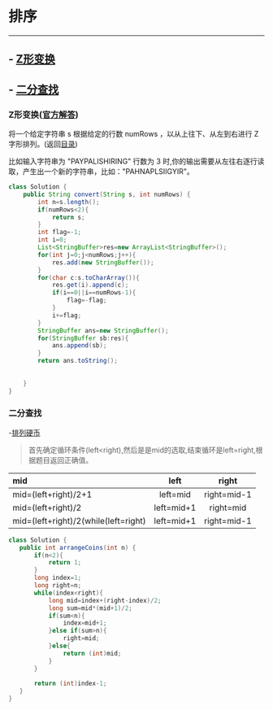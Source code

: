 # 排序
---

<a name="index"> </a>
         
## - [Z形变换](#1.1)
## - [二分查找](#1.2)

 ### <a name="1.1">Z形变换</a>([官方解答](https://leetcode-cn.com/problems/zigzag-conversion/solution/6-z-zi-xing-bian-huan-c-c-by-bian-bian-xiong/))
 
将一个给定字符串 s 根据给定的行数 numRows ，以从上往下、从左到右进行 Z 字形排列。(返回[目录](#index))

比如输入字符串为 "PAYPALISHIRING" 行数为 3 时,你的输出需要从左往右逐行读取，产生出一个新的字符串，比如："PAHNAPLSIIGYIR"。

```java
class Solution {
    public String convert(String s, int numRows) {
        int n=s.length();
        if(numRows<2){
            return s;
        }
        int flag=-1;
        int i=0;
        List<StringBuffer>res=new ArrayList<StringBuffer>();
        for(int j=0;j<numRows;j++){
            res.add(new StringBuffer());
        }
        for(char c:s.toCharArray()){
            res.get(i).append(c);
            if(i==0||i==numRows-1){
                flag=-flag;
            }
            i+=flag;
        }
        StringBuffer ans=new StringBuffer();
        for(StringBuffer sb:res){
            ans.append(sb);
        }
        return ans.toString();
       
       
    }
}
```                                 
 ### <a name="1.2">二分查找</a>
 
 -[排列硬币](https://leetcode-cn.com/problems/arranging-coins/)

>首先确定循环条件(left<right),然后是是mid的选取,结束循环是left=right,根据题目返回正确值。

 | mid|left|right|
 |:---|:---:|:---:|
 |mid=(left+right)/2+1|left=mid|right=mid-1|
 |mid=(left+right)/2|left=mid+1|right=mid|
 |mid=(left+right)/2(while(left=right)|left=mid+1|right=mid-1|
 
 
 ```java
 class Solution {
    public int arrangeCoins(int n) {
        if(n<2){
            return 1;
        }
        long index=1;
        long right=n;
        while(index<right){
            long mid=index+(right-index)/2;
            long sum=mid*(mid+1)/2;
            if(sum<n){
                index=mid+1;
            }else if(sum>n){
                right=mid;
            }else{
                return (int)mid;
            }
        }
     
        return (int)index-1;
    }
}
```

 

